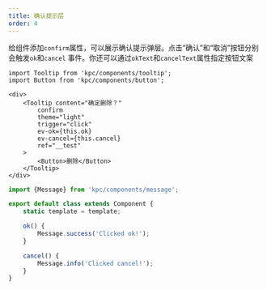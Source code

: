 ```yaml
---
title: 确认提示层
order: 4
---
```


给组件添加`confirm`属性，可以展示确认提示弹层。点击“确认”和“取消”按钮分别会触发`ok`和`cancel`
事件。你还可以通过`okText`和`cancelText`属性指定按钮文案

```vdt
import Tooltip from 'kpc/components/tooltip';
import Button from 'kpc/components/button';

<div>
    <Tooltip content="确定删除？"
        confirm
        theme="light"
        trigger="click"
        ev-ok={this.ok}
        ev-cancel={this.cancel}
        ref="__test"
    >
        <Button>删除</Button>
    </Tooltip>
</div>
```

```ts
import {Message} from 'kpc/components/message';

export default class extends Component {
    static template = template;

    ok() {
        Message.success('Clicked ok!');
    }

    cancel() {
        Message.info('Clicked cancel!');
    }
}
```
